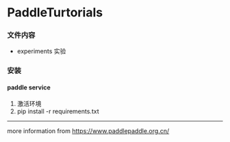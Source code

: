 # PaddleTurtorials

### 文件内容
+ experiments 实验

### 安装

#### paddle service

1. 激活环境
2. pip install -r requirements.txt


---
more information from https://www.paddlepaddle.org.cn/

